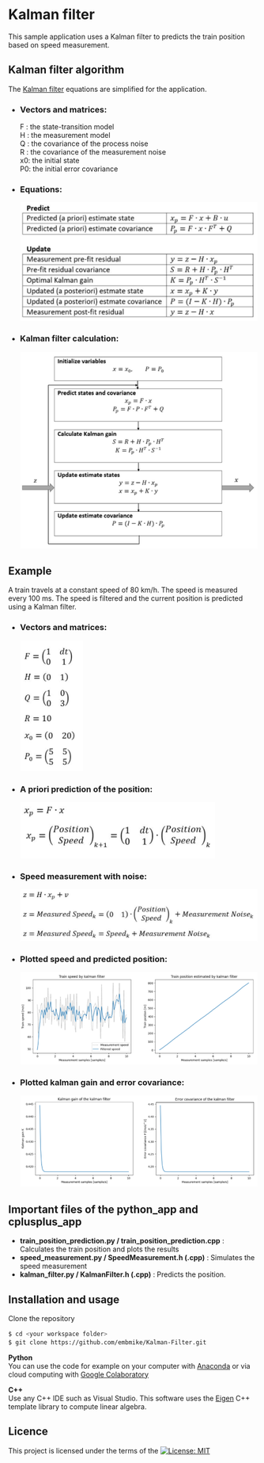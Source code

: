 # Kalman filter
This sample application uses a Kalman filter to predicts the train position based on speed measurement.


## Kalman filter algorithm
The [Kalman filter](https://en.wikipedia.org/wiki/Kalman_filter) equations are simplified for the application.       

+ ### Vectors and matrices:
  F : the state-transition model   
  H : the measurement model    
  Q : the covariance of the process noise   
  R : the covariance of the measurement noise   
  x0: the initial state   
  P0: the initial error covariance   

+ ### Equations:
  ![Equations](/images/1_kalman_equations.PNG "Equations") 

+ ### Kalman filter calculation:
  ![Kalman filter calculation](/images/2_kalman_filter_calculation.PNG "Kalman filter calculation") 

## Example
A train travels at a constant speed of 80 km/h. The speed is measured every 100 ms. The speed is filtered and the current position is predicted using a Kalman filter.

+ ### Vectors and matrices:
  ![Vectors and matrices](/images/3_vectors_and_matrices.PNG "Vectors and matrices") 
  
+ ### A priori prediction of the position:
  ![A priori prediction of the position](/images/4_a_priori_prediction.PNG "A priori prediction of the position") 
  
+ ### Speed measurement with noise:
  ![Speed measurement with noise](/images/5_speed_measurement.PNG "Speed measurement with noise") 
  
+ ### Plotted speed and predicted position:
  ![Plotted speed and predicted position](/images/6_plotted_speed_and_posotion.PNG "Plotted speed and predicted position") 
  
+ ### Plotted kalman gain and error covariance:
  ![Plotted kalman gain and error covariance](/images/7_kalman_gain_and_error_covariance.PNG "Plotted kalman gain and error covariance") 


## Important files of the python_app and cplusplus_app
- **train_position_prediction.py / train_position_prediction.cpp** : Calculates the train position and plots the results
- **speed_measurement.py / SpeedMeasurement.h (.cpp)** : Simulates the speed measurement
- **kalman_filter.py / KalmanFilter.h (.cpp)** : Predicts the position.


## Installation and usage
Clone the repository
```sh
$ cd <your workspace folder>
$ git clone https://github.com/embmike/Kalman-Filter.git
```
**Python**    
You can use the code for example on your computer with [Anaconda](https://www.anaconda.com/) or via cloud computing with [Google Colaboratory](https://colab.research.google.com/)

**C++**    
Use any C++ IDE such as Visual Studio. This software uses the [Eigen](https://eigen.tuxfamily.org/index.php?title=Main_Page) C++ template library to compute linear algebra.

## Licence
This project is licensed under the terms of the [![License: MIT](https://img.shields.io/badge/License-MIT-yellow.svg)](https://opensource.org/licenses/MIT)
